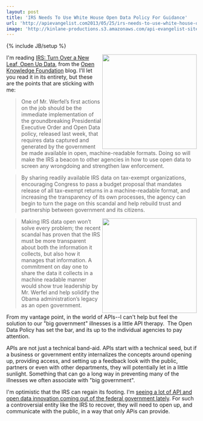 ```yaml
---
layout: post
title: 'IRS Needs To Use White House Open Data Policy For Guidance'
url: 'http://apievangelist.com2013/05/25/irs-needs-to-use-white-house-open-data-policy-for-guidance/'
image: 'http://kinlane-productions.s3.amazonaws.com/api-evangelist-site/blog/open-knowledge-foundation-logo.jpg'
---
```

{% include JB/setup %}
<p>
     <a href="http://okfn.org/"><img src="https://s3.amazonaws.com/kinlane-productions/open-knowledge-foundation/open-knowledge-foundation-logo.jpg"  width="250" align="right" /></a>
</p>
<p>
     I'm reading <a href="http://blog.okfn.org/2013/05/24/irs-turn-over-a-new-leaf-open-up-data/">IRS: Turn Over a New Leaf, Open Up Data</a>, from the <a href="http://okfn.org/">Open Knowledge Foundation</a> blog. I'll let you read it in its entirety, but these are the points that are sticking with me:
</p>
<blockquote>
     One of Mr. Werfel’s first actions on the job should be the immediate implementation of the groundbreaking Presidential Executive Order and Open Data policy, released last week, that requires data captured and generated by the government be made available in open, machine-readable formats. Doing so will make the IRS a beacon to other agencies in how to use open data to screen any wrongdoing and strengthen law enforcement.
</blockquote>
<blockquote>
     By sharing readily available IRS data on tax-exempt organizations, encouraging Congress to pass a budget proposal that mandates release of all tax-exempt returns in a machine-readable format, and increasing the transparency of its own processes, the agency can begin to turn the page on this scandal and help rebuild trust and partnership between government and its citizens.
</blockquote>
<p>
     <img src="https://s3.amazonaws.com/kinlane-productions/federal-strategy/irs/irs-logo.jpg"  width="250" align="right" />
</p>
<blockquote>
     Making IRS data open won’t solve every problem; the recent scandal has proven that the IRS must be more transparent about both the information it collects, but also how it manages that information. A commitment on day one to share the data it collects in a machine readable manner would show true leadership by Mr. Werfel and help solidify the Obama administration’s legacy as an open government.
</blockquote>
<p>
     From my vantage point, in the world of APIs--I can't help but feel the solution to our "big government" illnesses is a little API therapy.  The Open Data Policy has set the bar, and its up to the individual agencies to pay attention.
</p>
<p>
     APIs are not just a technical band-aid. APIs start with a technical seed, but if a business or government entity internalizes the concepts around opening up, providing access, and setting up a feedback look with the public, partners or even with other departments, they will potentially let in a little sunlight. Something that can go a long way in preventing many of the illnesses we often associate with "big government".
</p>
<p>
     I'm optimistic that the IRS can regain its footing. I'm <a href="http://www.data.gov/developers/page/developer-resources">seeing a lot of API and open data innovation coming out of the federal government lately</a>. For such a controversial entity like the IRS to recover, they will need to open up, and communicate with the public, in a way that only APis can provide.
</p>
